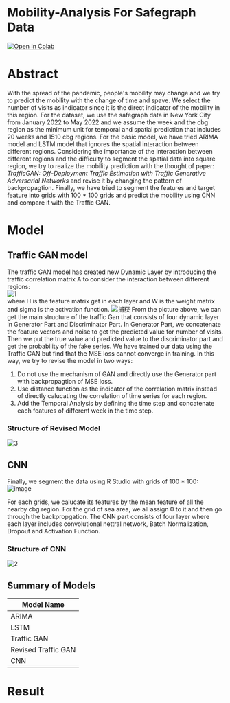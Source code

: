 # Mobility-Analysis For Safegraph Data 
[![Open In Colab](https://colab.research.google.com/assets/colab-badge.svg)](https://colab.research.google.com/drive/14TUzE3iTUzeBhXofmm87rBVg8ynf7jem?usp=sharing)
# Abstract
With the spread of the pandemic, people's mobility may change and we try to predict the mobility with the change of time and spave. We select the number of visits as indicator since it is the direct indicator of the mobility in this region. For the dataset, we use the safegraph data in New York City from January 2022 to May 2022 and we assume the week and the cbg region as the minimum unit for temporal and spatial prediction that includes 20 weeks and 1510 cbg regions. For the basic model, we have tried ARIMA model and LSTM model that ignores the spatial interaction between different regions. 
Considering the importance of the interaction between different regions and the difficulty to segment the spatial data into square region, we try to realize the mobility prediction with the thought of paper: *TrafficGAN: Off-Deployment Traffic Estimation with Traffic Generative Adversarial Networks* and revise it by changing the pattern of backpropagtion. Finally, we have tried to segment the features and target feature into grids with 100 * 100 grids and predict the mobility using CNN and compare it with the Traffic GAN. 

# Model 
## Traffic GAN model 
The traffic GAN model has created new Dynamic Layer by introducing the traffic correlation matrix A to consider the interaction between different regions: \
![1](https://user-images.githubusercontent.com/59796732/187321331-04a31d4d-efc5-4a15-93ac-d780b6e00b6d.PNG) \
where H is the feature matrix get in each layer and W is the weight matrix and sigma is the activation function. 
![捕获](https://user-images.githubusercontent.com/59796732/187320582-4e84f384-3162-4b1c-94a9-35765cf36230.PNG) 
From the picture above, we can get the main structure of the traffic Gan that consists of four dynamic layer in Generator Part and Discriminator Part. In Generator Part, we concatenate the feature vectors and noise to get the predicted value for number of visits. Then we put the true value and predicted value to the discriminator part and get the probability of the fake series. We have trained our data using the Traffic GAN but find that the MSE loss cannot converge in training. In this way, we try to revise the model in two ways: 
1. Do not use the mechanism of GAN and directly use the Generator part with backpropagtion of MSE loss. 
2. Use distance function as the indicator of the correlation matrix instead of directly calucating the correlation of time series for each region. 
3. Add the Temporal Analysis by defining the time step and concatenate each features of different week in the time step. 
### Structure of Revised Model
![3](https://user-images.githubusercontent.com/59796732/187327347-bba8ffe0-594d-4377-a66f-fef2df1ba5db.png)

## CNN 
Finally, we segment the data using R Studio with grids of 100 * 100: \
![image](https://user-images.githubusercontent.com/59796732/187326645-a645f68a-a44b-469c-9e8e-ed978d480fa8.png)

For each grids, we calucate its features by the mean feature of all the nearby cbg region. For the grid of sea area, we all assign 0 to it and then go through the backpropgation. The CNN part consists of four layer where each layer includes convolutional nettral network, Batch Normalization, Dropout and Activation Function. 
### Structure of CNN
![2](https://user-images.githubusercontent.com/59796732/187326768-65159f9c-7301-475c-bb0c-da6c888f2b44.PNG)

## Summary of Models 

| Model Name  | 
| ---------- |
| ARIMA     |
| LSTM    |
| Traffic GAN     |
| Revised Traffic GAN      |
| CNN     |
# Result 
